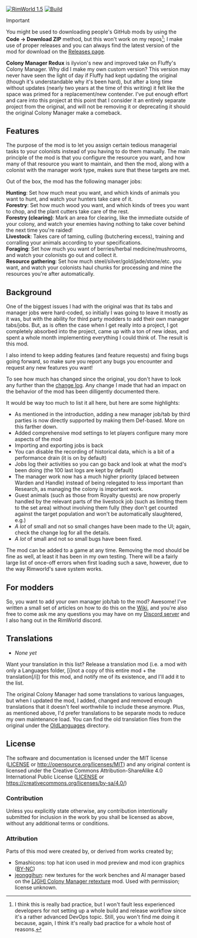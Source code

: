 [![RimWorld 1.5](https://img.shields.io/badge/RimWorld-1.5-brightgreen.svg)](http://rimworldgame.com/) [![Build](https://github.com/ilyvion/colony-manager-redux/actions/workflows/ci.yml/badge.svg)](https://github.com/ilyvion/colony-manager-redux/actions/workflows/ci.yml)

> [!IMPORTANT]  
> You might be used to downloading people's GitHub mods by using the **Code -> Download ZIP** method, but this won't work on my repos[^badpractice]; I make use of proper releases and you can always find the latest version of the mod for download on the [Releases page](https://github.com/ilyvion/colony-manager-redux/releases/latest).

**Colony Manager Redux** is ilyvion's new and improved take on Fluffy's Colony Manager. Why did I make my own custom version? This version may never have seen the light of day if Fluffy had kept updating the original (though it's understandable why it's been hard), but after a long time without updates (nearly two years at the time of this writing) it felt like the space was primed for a replacement/new contender. I've put enough effort and care into this project at this point that I consider it an entirely separate project from the original, and will not be removing it or deprecating it should the original Colony Manager make a comeback.

## Features

The purpose of the mod is to let you assign certain tedious managerial tasks to your colonists instead of you having to do them manually. The main principle of the mod is that you configure the resource you want, and how many of that resource you want to maintain, and then the mod, along with a colonist with the manager work type, makes sure that these targets are met.

Out of the box, the mod has the following manager jobs:

**Hunting**: Set how much meat you want, and which kinds of animals you want to hunt, and watch your hunters take care of it.  
**Forestry**: Set how much wood you want, and which kinds of trees you want to chop, and the plant cutters take care of the rest.  
**Forestry (clearing)**: Mark an area for clearing, like the immediate outside of your colony, and watch your enemies having nothing to take cover behind the next time you're raided!  
**Livestock**: Takes care of taming, culling (butchering excess), training and corralling your animals according to your specifications.  
**Foraging**: Set how much you want of berries/herbal medicine/mushrooms, and watch your colonists go out and collect it.  
**Resource gathering**: Set how much steel/silver/gold/jade/stone/etc. you want, and watch your colonists haul chunks for processing and mine the resources you're after automatically.

## Background

One of the biggest issues I had with the original was that its tabs and manager jobs were hard-coded, so initially I was going to leave it mostly as it was, but with the ability for third party modders to add their own manager tabs/jobs. But, as is often the case when I get really into a project, I got completely absorbed into the project, came up with a ton of new ideas, and spent a whole month implementing everything I could think of. The result is this mod.

I also intend to keep adding features (and feature requests) and fixing bugs going forward, so make sure you report any bugs you encounter and request any new features you want!

To see how much has changed since the original, you don't have to look any further than the [change log](CHANGELOG.md). Any change I made that had an impact on the behavior of the mod has been dilligently documented there.

It would be way too much to list it all here, but here are some highlights:

-   As mentioned in the introduction, adding a new manager job/tab by third parties is now directly supported by making them Def-based. More on this farther down.
-   Added comprehensive mod settings to let players configure many more aspects of the mod
-   Importing and exporting jobs is back
-   You can disable the recording of historical data, which is a bit of a performance drain (it is on by default)
-   Jobs log their activities so you can go back and look at what the mod's been doing (the 100 last logs are kept by default)
-   The manager work now has a much higher priority (placed between Warden and Handle) instead of being relegated to less important than Research, as managing the colony is important work.
-   Guest animals (such as those from Royalty quests) are now properly handled by the relevant parts of the livestock job (such as limiting them to the set area) without involving them fully (they don't get counted against the target population and won't be automatically slaughtered, e.g.)
-   _A lot_ of small and not so small changes have been made to the UI; again, check the change log for all the details.
-   _A lot_ of small and not so small bugs have been fixed.

The mod can be added to a game at any time. Removing the mod should be fine as well, at least it has been in my own testing. There will be a fairly large list of once-off errors when first loading such a save, however, due to the way Rimworld's save system works.

## For modders

So, you want to add your own manager job/tab to the mod? Awesome! I've written a small set of articles on how to do this on the [Wiki](https://github.com/ilyvion/colony-manager-redux/wiki/Adding-a-custom-manager-feature), and you're also free to come ask me any questions you may have on my [Discord server](https://discord.gg/J9Q78avHgM) and I also hang out in the RimWorld discord.

## Translations

-   _None yet_

Want your translation in this list? Release a translation mod (i.e. a mod with only a Languages folder, [i]not a copy of this entire mod + the translation[/i]) for this mod, and notify me of its existence, and I'll add it to the list.

The original Colony Manager had some translations to various languages, but when I updated the mod, I added, changed and removed enough translations that it doesn't feel worthwhile to include these anymore. Plus, as mentioned above, I'd prefer translations to be separate mods to reduce my own maintenance load. You can find the old translation files from the original under the [OldLanguages](OldLanguages) directory.

## License

The software and documentation is licensed under the MIT license ([LICENSE](LICENSE) or http://opensource.org/licenses/MIT) and any original content is licensed under the Creative Commons Attribution-ShareAlike 4.0 International Public License ([LICENSE](LICENSE) or https://creativecommons.org/licenses/by-sa/4.0/)

### Contribution

Unless you explicitly state otherwise, any contribution intentionally submitted for inclusion in the work by you shall be licensed as above, without any additional terms or conditions.

### Attribution

Parts of this mod were created by, or derived from works created by;

-   Smashicons: top hat icon used in mod preview and mod icon graphics ([BY-NC](https://www.flaticon.com/authors/smashicons))
-   [jeonggihun](https://steamcommunity.com/id/jeonggihun): new textures for the work benches and AI manager based on the [[JGH] Colony Manager retexture](https://steamcommunity.com/sharedfiles/filedetails/?id=2603340242) mod. Used with permission; license unknown.

[^badpractice]: I think this is really bad practice, but I won't fault less experienced developers for not setting up a whole build and release workflow since it's a rather advanced DevOps topic. Still, you won't find me doing it because, again, I think it's really bad practice for a whole host of reasons.
